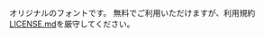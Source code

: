 オリジナルのフォントです。
無料でご利用いただけますが、利用規約[LICENSE.md]([https://github.com/Ruprous/Font-distribution/LICENSE.md)を厳守してください。
